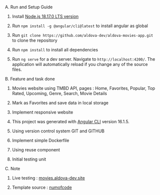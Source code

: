 A. Run and Setup Guide

  1. Install [Node.js 18.17.0 LTS version](https://nodejs.org/dist/v18.17.0/node-v18.17.0-x64.msi)  

  2. Run `npm install -g @angular/cli@latest` to install angular as global

  3. Run `git clone https://github.com/aldova-dev/aldova-movies-app.git` to clone the repository

  4. Run `npm install` to install all dependencies
   
  5. Run `ng serve` for a dev server. Navigate to `http://localhost:4200/`. The application will automatically reload if you change any of the source files.

B. Feature and task done

  1. Movies website using TMBD API, pages : Home, Favorites, Popular, Top Rated, Upcoming, Genre, Search, Movie Details
     
  2. Mark as Favorites and save data in local storage

  3. Implement responsive website

  4. This project was generated with [Angular CLI](https://github.com/angular/angular-cli) version 16.1.5.

  5. Using version control system GIT and GITHUB

  6. Implement simple Dockerfile

  7. Using reuse component

  8. Initial testing unit

C. Note

  1. Live testing : [movies.aldova-dev.site](https://movies.aldova-dev.site/)
  
  2. Template source : [numofcode](https://www.youtube.com/redirect?event=video_description&redir_token=QUFFLUhqblgzX2VtbFFma19LM0haSjNFcWx4ZFc4UWZUQXxBQ3Jtc0ttVXA2eE5OUkdCcFFKd0RiX3F2R3ZPX1FTWW9TbjNPdVlOSFg5SzlLeUtUek9vM2hzOFQ1ckJiTW9TdVNsdlZrYV8zUXllbXJhRnpZc3pJakRiazBLbDduT2FWSThDWUFPZTNpZzFfd2xKVmpQUDM0OA&q=https%3A%2F%2Fgithub.com%2Fsachindh97%2Fhowtomakenetflixlikewebsiteinangular14&v=H9z8jttAlRU)





